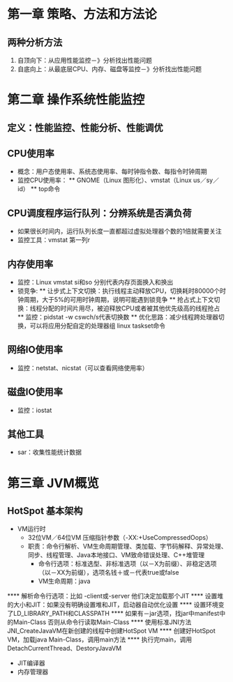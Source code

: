 # 第一章 策略、方法和方法论
## 两种分析方法
1. 自顶向下：从应用性能监控－》分析找出性能问题
2. 自底向上：从最底层CPU、内存、磁盘等监控－》分析找出性能问题

# 第二章 操作系统性能监控
## 定义：性能监控、性能分析、性能调优
## CPU使用率
* 概念：用户态使用率、系统态使用率、每时钟指令数、每指令时钟周期
* 监控CPU使用率：
** GNOME（Linux 图形化）、vmstat（Linux us／sy／id）
** top命令

## CPU调度程序运行队列：分辨系统是否满负荷
* 如果很长时间内，运行队列长度一直都超过虚拟处理器个数的1倍就需要关注
* 监控工具：vmstat 第一列r

## 内存使用率
* 监控：Linux vmstat si和so 分别代表内存页面换入和换出
* 锁竞争:
** 让步式上下文切换：执行线程主动释放CPU，切换耗时80000个时钟周期，大于5%的可用时钟周期，说明可能遇到锁竞争
** 抢占式上下文切换：线程分配的时间片用尽，被迫释放CPU或者被其他优先级高的线程抢占
** 监控：pidstat -w cswch/s代表切换数
** 优化思路：减少线程跨处理器切换，可以将应用分配自定的处理器组  linux taskset命令

## 网络IO使用率
* 监控：netstat、nicstat（可以查看网络使用率）

## 磁盘IO使用率
* 监控：iostat

## 其他工具
* sar：收集性能统计数据

# 第三章 JVM概览
## HotSpot  基本架构

* VM运行时
  * 32位VM／64位VM 压缩指针参数（-XX:+UseCompressedOops）
  * 职责：命令行解析、VM生命周期管理、类加载、字节码解释、异常处理、同步、线程管理、Java本地接口、VM致命错误处理、C++堆管理
    * 命令行选项：标准选型、非标准选项（以－X为前缀）、非稳定选项（以－XX为前缀），选项名钱＋或－代表true或false
    * VM生命周期：java

**** 解析命令行选项：比如 -client或-server 他们决定加载那个JIT
**** 设置堆的大小和JIT：如果没有明确设置堆和JIT，启动器自动优化设置
**** 设置环境变了LD_LIBRARY_PATH和CLASSPATH
**** 如果有－jar选项，找jar中manifest中的Main-Class 否则从命令行读取Main-Class
**** 使用标准JNI方法JNI_CreateJavaVM在新创建的线程中创建HotSpot VM
**** 创建好HotSpot VM，加载java Main-Class，调用main方法
**** 执行完main，调用DetachCurrentThread、DestoryJavaVM

* JIT编译器
* 内存管理器

